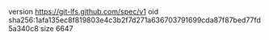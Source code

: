 version https://git-lfs.github.com/spec/v1
oid sha256:1afa135ec8f819803e4c3b2f7d271a636703791699cda87f87bed77fd5a340c8
size 6647
